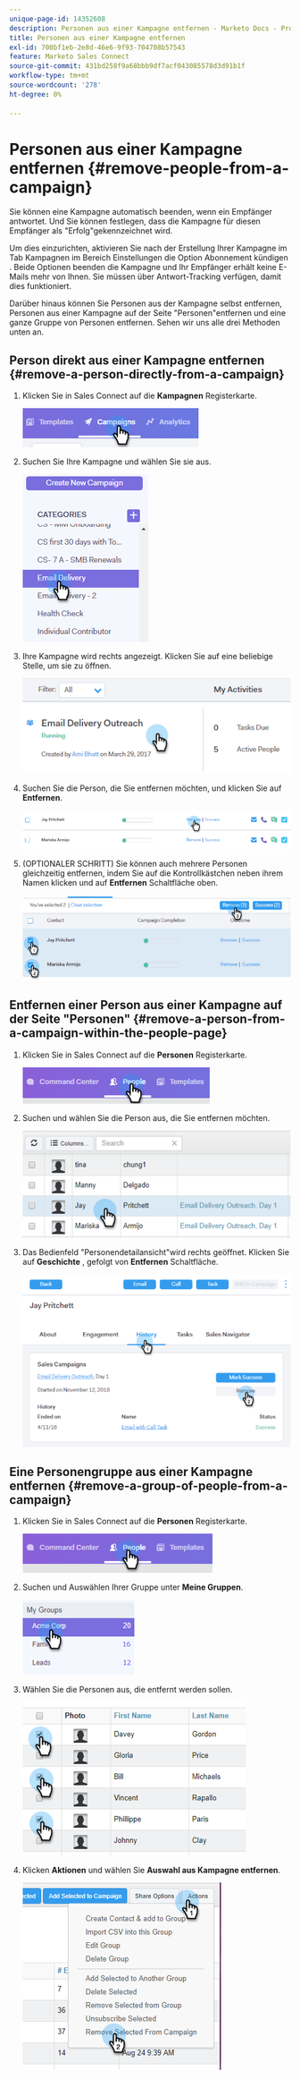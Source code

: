 ```yaml
---
unique-page-id: 14352608
description: Personen aus einer Kampagne entfernen - Marketo Docs - Produktdokumentation
title: Personen aus einer Kampagne entfernen
exl-id: 700bf1eb-2e8d-46e6-9f93-704708b57543
feature: Marketo Sales Connect
source-git-commit: 431bd258f9a68bbb9df7acf043085578d3d91b1f
workflow-type: tm+mt
source-wordcount: '278'
ht-degree: 0%

---
```


# Personen aus einer Kampagne entfernen {#remove-people-from-a-campaign}

Sie können eine Kampagne automatisch beenden, wenn ein Empfänger antwortet. Und Sie können festlegen, dass die Kampagne für diesen Empfänger als &quot;Erfolg&quot;gekennzeichnet wird.

Um dies einzurichten, aktivieren Sie nach der Erstellung Ihrer Kampagne im Tab Kampagnen im Bereich Einstellungen die Option Abonnement kündigen . Beide Optionen beenden die Kampagne und Ihr Empfänger erhält keine E-Mails mehr von Ihnen. Sie müssen über Antwort-Tracking verfügen, damit dies funktioniert.

Darüber hinaus können Sie Personen aus der Kampagne selbst entfernen, Personen aus einer Kampagne auf der Seite &quot;Personen&quot;entfernen und eine ganze Gruppe von Personen entfernen. Sehen wir uns alle drei Methoden unten an.

## Person direkt aus einer Kampagne entfernen {#remove-a-person-directly-from-a-campaign}

1. Klicken Sie in Sales Connect auf die **Kampagnen** Registerkarte.

   ![](assets/one.png)

1. Suchen Sie Ihre Kampagne und wählen Sie sie aus.

   ![](assets/two.png)

1. Ihre Kampagne wird rechts angezeigt. Klicken Sie auf eine beliebige Stelle, um sie zu öffnen.

   ![](assets/three.png)

1. Suchen Sie die Person, die Sie entfernen möchten, und klicken Sie auf **Entfernen**.

   ![](assets/four.png)

1. (OPTIONALER SCHRITT) Sie können auch mehrere Personen gleichzeitig entfernen, indem Sie auf die Kontrollkästchen neben ihrem Namen klicken und auf **Entfernen** Schaltfläche oben.

   ![](assets/five.png)

## Entfernen einer Person aus einer Kampagne auf der Seite &quot;Personen&quot; {#remove-a-person-from-a-campaign-within-the-people-page}

1. Klicken Sie in Sales Connect auf die **Personen** Registerkarte.

   ![](assets/one-a.png)

1. Suchen und wählen Sie die Person aus, die Sie entfernen möchten.

   ![](assets/two-a.png)

1. Das Bedienfeld &quot;Personendetailansicht&quot;wird rechts geöffnet. Klicken Sie auf **Geschichte** , gefolgt von **Entfernen** Schaltfläche.

   ![](assets/three-a.png)

## Eine Personengruppe aus einer Kampagne entfernen {#remove-a-group-of-people-from-a-campaign}

1. Klicken Sie in Sales Connect auf die **Personen** Registerkarte.

   ![](assets/one-b.png)

1. Suchen und Auswählen Ihrer Gruppe unter **Meine Gruppen**.

   ![](assets/two-b.png)

1. Wählen Sie die Personen aus, die entfernt werden sollen.

   ![](assets/three-b.png)

1. Klicken **Aktionen** und wählen Sie **Auswahl aus Kampagne entfernen**.

   ![](assets/four-b.png)
